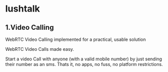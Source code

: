 # lushtalk
<h2>1.Video Calling</h2>
WebRTC Video Calling implemented for a practical, usable solution
<p>WebRTC Video Calls made easy.</p>
<p>Start a video Call with anyone (with a valid mobile number) by just sending their number as an sms. Thats it, no apps, no fuss, no platform restrictions.</p>





